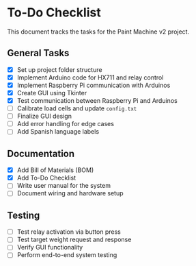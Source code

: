 # To-Do Checklist

This document tracks the tasks for the Paint Machine v2 project.

## General Tasks
- [x] Set up project folder structure
- [x] Implement Arduino code for HX711 and relay control
- [x] Implement Raspberry Pi communication with Arduinos
- [X] Create GUI using Tkinter
- [X] Test communication between Raspberry Pi and Arduinos
- [ ] Calibrate load cells and update `config.txt`
- [ ] Finalize GUI design
- [ ] Add error handling for edge cases
- [ ] Add Spanish language labels

## Documentation
- [x] Add Bill of Materials (BOM)
- [x] Add To-Do Checklist
- [ ] Write user manual for the system
- [ ] Document wiring and hardware setup

## Testing
- [ ] Test relay activation via button press
- [ ] Test target weight request and response
- [ ] Verify GUI functionality
- [ ] Perform end-to-end system testing